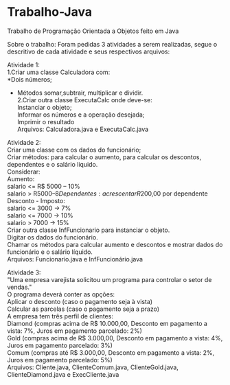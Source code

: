 # Trabalho-Java
Trabalho de Programação Orientada a Objetos feito em Java

Sobre o trabalho:
Foram pedidas 3 atividades a serem realizadas, segue o descritivo de cada atividade e seus respectivos arquivos:

Atividade 1:  
1.Criar uma classe Calculadora com:  
*Dois números;  
*  Métodos somar,subtrair, multiplicar e dividir.  
2.Criar outra classe ExecutaCalc onde deve-se:  
    Instanciar o objeto;  
    Informar os números e a operação desejada;  
    Imprimir o resultado  
Arquivos: Calculadora.java e ExecutaCalc.java  

Atividade 2:  
Criar uma classe com os dados do funcionário;  
Criar métodos: para calcular o aumento, para calcular os descontos, dependentes e o salário liquido.  
Considerar:  
Aumento:  
    salario <= R$ 5000 – 10%  
    salario > R$5000 – 8%  
Dependentes:  
    acrescentar R$200,00 por dependente  
Desconto - Imposto:  
    salario <= 3000 -> 7%  
    salario <= 7000 -> 10%  
    salario > 7000 -> 15%  
Criar outra classe InfFuncionario para instanciar o objeto.  
Digitar os dados do funcionário.  
Chamar os métodos para calcular aumento e descontos e mostrar dados do funcionário e o salário líquido.  
Arquivos: Funcionario.java e InfFuncionário.java  

Atividade 3:  
"Uma empresa varejista solicitou um programa para controlar o setor de vendas."  
O programa deverá conter as opções:  
    Aplicar o desconto (caso o pagamento seja à vista)  
    Calcular as parcelas (caso o pagamento seja a prazo)  
A empresa tem três perfil de clientes:  
    Diamond (compras acima de R$ 10.000,00, Desconto em pagamento a vista: 7%, Juros em pagamento parcelado: 2%)  
    Gold (compras acima de R$ 3.000,00, Desconto em pagamento a vista: 4%, Juros em pagamento parcelado: 3%)  
    Comum (compras até R$ 3.000,00, Desconto em pagamento a vista: 2%, Juros em pagamento parcelado: 5%)  
Arquivos: Cliente.java, ClienteComum.java, ClienteGold.java, ClienteDiamond.java e ExecCliente.java  

